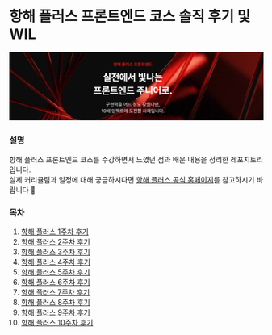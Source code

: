 # 항해 플러스 프론트엔드 코스 솔직 후기 및 WIL

<img src="images/thumbnail.png">

### 설명

항해 플러스 프론트엔드 코스를 수강하면서 느꼈던 점과 배운 내용을 정리한 레포지토리입니다.  
실제 커리큘럼과 일정에 대해 궁금하시다면 [항해 플러스 공식 홈페이지](https://hanghae99.spartacodingclub.kr/plus/fe)를 참고하시기 바랍니다 🙇

### 목차

1. [항해 플러스 1주차 후기](/항해플러스_1주차_후기.md)
2. [항해 플러스 2주차 후기](/항해플러스_2주차_후기.md)
3. [항해 플러스 3주차 후기](/항해플러스_3주차_후기.md)
4. [항해 플러스 4주차 후기](/항해플러스_4주차_후기.md)
5. [항해 플러스 5주차 후기](/항해플러스_5주차_후기.md)
6. [항해 플러스 6주차 후기](/항해플러스_6주차_후기.md)
7. [항해 플러스 7주차 후기](/항해플러스_7주차_후기.md)
8. [항해 플러스 8주차 후기](/항해플러스_8주차_후기.md)
9. [항해 플러스 9주차 후기](/항해플러스_9주차_후기.md)
10. [항해 플러스 10주차 후기](/항해플러스_10주차_후기.md)
